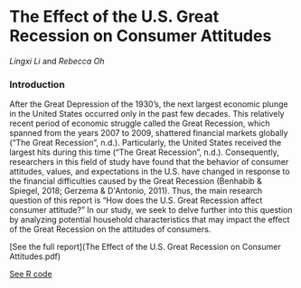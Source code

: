 # The Effect of the U.S. Great Recession on Consumer Attitudes

*Lingxi Li* and *Rebecca Oh*

### Introduction

After the Great Depression of the 1930’s, the next largest economic plunge in the United States occurred only in the past few decades. This relatively recent period of economic struggle called the Great Recession, which spanned from the years 2007 to 2009, shattered financial markets globally (“The Great Recession”, n.d.). Particularly, the United States received the largest hits during this time (“The Great Recession”, n.d.). Consequently, researchers in this field of study have found that the behavior of consumer attitudes, values, and expectations in the U.S. have changed in response to the financial difficulties caused by the Great Recession (Benhabib & Spiegel, 2018; Gerzema & D'Antonio, 2011). Thus, the main research question of this report is “How does the U.S. Great Recession affect consumer attitude?” In our study, we seek to delve further into this question by analyzing potential household characteristics that may impact the effect of the Great Recession on the attitudes of consumers.

[See the full report](The Effect of the U.S. Great Recession on Consumer Attitudes.pdf)

[See R code](us-consumer-attitudes)
